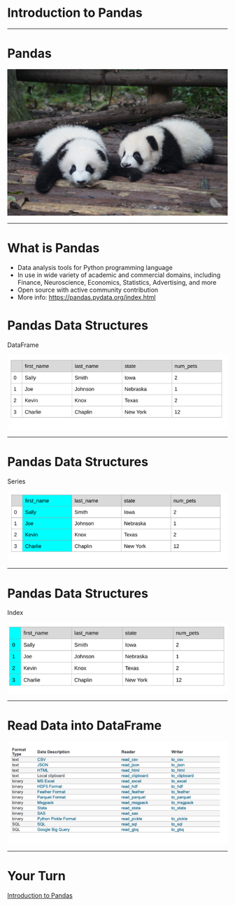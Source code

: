 # Introduction to Pandas

---

# Pandas

![](res/intropandas1.jpg)

<!--
Pandas? These animals are adorable but we are going to talk to about a Python library called Pandas which is a popular tool for handling and analyzing input data.

Source: photo by Pascal Müller on Unsplash
-->

---

# What is Pandas

* Data analysis tools for Python programming language
* In use in wide variety of academic and commercial domains, including Finance, Neuroscience, Economics, Statistics, Advertising, and more
* Open source with active community contribution
* More info: https://pandas.pydata.org/index.html

<!--
Python is popular language for working on files and data munging, but to more data analysis and modeling means switching to a more domain specific language like R.
Pandas provide data structures and tools to perform data analysis.  Hence by combining Python and Pandas, you will be able to carry out the entire data analysis workflow using Python.
-->

# Pandas Data Structures

DataFrame

![](res/intropandas2.png)

<!--
Pandas data structure is very much like a table with one or more columns - which means it works well with CSV type of data file format.
Let’s start with a data structure: DataFrame
* Looks like a table which consists of rows and columns
* The first row contains column headers
-->

---

# Pandas Data Structures

Series

![](res/intropandas3.png)

<!--
Pandas Series is 1-dimensional and contains homogeneously-typed array
So, in summary a DataFrame contains 1 or more Series
-->

---

# Pandas Data Structures

Index

![](res/intropandas4.png)

<!--
Lastly, the first column is an index column and in this case it’s numeric values, but it can be non-numeric as you’ll see as you dig deeper into Pandas usage
-->

---

# Read Data into DataFrame

![](res/intropandas5.png)

<!--
The data analysis tool is only useful if there is a way to load data into the DataFrame.  Pandas has a rich IO API that easily load the data that’re in various common format so you don’t need to parse the data yourself
The most commonly used would be read_csv() but for a large dataset read_sql might be handy
-->

---

# Your Turn

[Introduction to Pandas](https://colab.sandbox.google.com/drive/1YHNh4nYPq0nJfLe_uPZKAml-B-rZs8-d)




